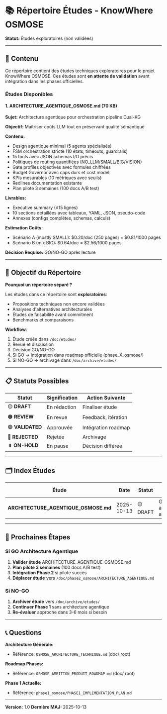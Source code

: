 # 📚 Répertoire Études - KnowWhere OSMOSE

**Statut:** Études exploratoires (non validées)

---

## 📂 Contenu

Ce répertoire contient des études techniques exploratoires pour le projet KnowWhere OSMOSE. Ces études sont **en attente de validation** avant intégration dans les phases officielles.

### Études Disponibles

#### 1. **ARCHITECTURE_AGENTIQUE_OSMOSE.md** (70 KB)

**Sujet:** Architecture agentique pour orchestration pipeline Dual-KG

**Objectif:** Maîtriser coûts LLM tout en préservant qualité sémantique

**Contenu:**
- Design agentique minimal (5 agents spécialisés)
- FSM orchestration stricte (10 états, timeouts, guardrails)
- 15 tools avec JSON schemas I/O précis
- Politiques de routing quantifiées (NO_LLM/SMALL/BIG/VISION)
- Gate profiles objectivés avec formules chiffrées
- Budget Governor avec caps durs et cost model
- KPIs mesurables (10 métriques avec seuils)
- Redlines documentation existante
- Plan pilote 3 semaines (100 docs A/B test)

**Livrables:**
- Executive summary (≤15 lignes)
- 10 sections détaillées avec tableaux, YAML, JSON, pseudo-code
- Annexes (configs complètes, schemas, calculs)

**Estimation Coûts:**
- Scénario A (mostly SMALL): $0.20/doc (250 pages) = $0.81/1000 pages
- Scénario B (mix BIG): $0.64/doc = $2.56/1000 pages

**Décision Requise:** GO/NO-GO après lecture

---

## 🎯 Objectif du Répertoire

**Pourquoi un répertoire séparé ?**

Les études dans ce répertoire sont **exploratoires**:
- Propositions techniques non encore validées
- Analyses d'alternatives architecturales
- Études de faisabilité avant commitment
- Benchmarks et comparaisons

**Workflow**:
1. Étude créée dans `/doc/etudes/`
2. Revue et discussion
3. Décision GO/NO-GO
4. Si GO → intégration dans roadmap officielle (phase_X_osmose/)
5. Si NO-GO → archivage dans `/doc/archive/etudes/`

---

## 📋 Statuts Possibles

| Statut | Signification | Action Suivante |
|--------|---------------|-----------------|
| 🟡 **DRAFT** | En rédaction | Finaliser étude |
| 🟠 **REVIEW** | En revue | Feedback, itération |
| 🟢 **VALIDATED** | Approuvée | Intégration roadmap |
| 🔴 **REJECTED** | Rejetée | Archivage |
| ⏸️ **ON-HOLD** | En pause | Décision différée |

---

## 🗂️ Index Études

| Étude | Date | Statut | Décision Requise |
|-------|------|--------|------------------|
| **ARCHITECTURE_AGENTIQUE_OSMOSE.md** | 2025-10-13 | 🟡 DRAFT | GO/NO-GO architecture agentique |

---

## 🚀 Prochaines Étapes

### Si GO Architecture Agentique

1. **Valider étude** ARCHITECTURE_AGENTIQUE_OSMOSE.md
2. **Plan pilote 3 semaines** (100 docs A/B test)
3. **Intégration Phase 2** si pilote succès
4. **Déplacer étude** vers `/doc/phase2_osmose/ARCHITECTURE_AGENTIQUE.md`

### Si NO-GO

1. **Archiver étude** vers `/doc/archive/etudes/`
2. **Continuer Phase 1** sans architecture agentique
3. **Re-évaluer** approche dans 3-6 mois si besoin

---

## 📞 Questions

**Architecture Générale:**
- Référence: `OSMOSE_ARCHITECTURE_TECHNIQUE.md` (doc/ root)

**Roadmap Phases:**
- Référence: `OSMOSE_AMBITION_PRODUIT_ROADMAP.md` (doc/ root)

**Phase 1 Actuelle:**
- Référence: `phase1_osmose/PHASE1_IMPLEMENTATION_PLAN.md`

---

**Version:** 1.0
**Dernière MAJ:** 2025-10-13
